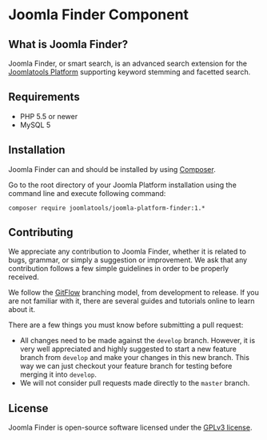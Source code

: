 # Joomla Finder Component

## What is Joomla Finder?

Joomla Finder, or smart search, is an advanced search extension for the [Joomlatools Platform](https://github.com/joomlatools/joomla-platform) supporting
keyword stemming and facetted search. 

## Requirements

- PHP 5.5 or newer
- MySQL 5

## Installation

Joomla Finder can and should be installed by using [Composer](https://getcomposer.org/). 

Go to the root directory of your Joomla Platform installation using the command line and execute following command:

```
composer require joomlatools/joomla-platform-finder:1.*
```

## Contributing

We appreciate any contribution to Joomla Finder, whether it is related to bugs, grammar, or simply a suggestion or
improvement. We ask that any contribution follows a few simple guidelines in order to be properly received.

We follow the [GitFlow][gitflow-model] branching model, from development to release. If you are not familiar with it,
there are several guides and tutorials online to learn about it.

There are a few things you must know before submitting a pull request:

- All changes need to be made against the `develop` branch. However, it is very well appreciated and highly suggested to 
start a new feature branch from `develop` and make your changes in this new branch. This way we can just checkout your 
feature branch for testing before merging it into `develop`.
- We will not consider pull requests made directly to the `master` branch.

## License 

Joomla Finder is open-source software licensed under the [GPLv3 license](https://github.com/joomlatools/joomla-platform-finder/blob/master/LICENSE.txt).

[gitflow-model]: http://nvie.com/posts/a-successful-git-branching-model/

